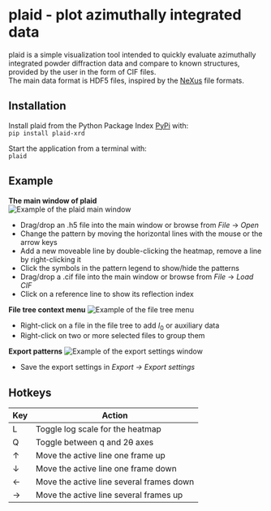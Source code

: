 # plaid - plot azimuthally integrated data  
plaid is a simple visualization tool intended to quickly evaluate azimuthally integrated powder diffraction data and compare to known structures, provided by the user in the form of CIF files.  
The main data format is HDF5 files, inspired by the [NeXus](https://www.nexusformat.org/) file formats.  

## Installation  
Install plaid from the Python Package Index [PyPi](https://pypi.org/) with:  
`pip install plaid-xrd`

Start the application from a terminal with:  
`plaid`

## Example  
**The main window of plaid**  
![Example of the plaid main window](media/screenshot_main_dark.png)  
- Drag/drop an .h5 file into the main window or browse from *File* -> *Open*  
- Change the pattern by moving the horizontal lines with the mouse or the arrow keys  
- Add a new moveable line by double-clicking the heatmap, remove a line by right-clicking it  
- Click the symbols in the pattern legend to show/hide the patterns  
- Drag/drop a .cif file into the main window or browse from *File* -> *Load CIF*  
- Click on a reference line to show its reflection index  

**File tree context menu**
![Example of the file tree menu](media/screenshot_filetree_context_dark.png)
- Right-click on a file in the file tree to add $I_0$ or auxiliary data  
- Right-click on two or more selected files to group them  

**Export patterns**
![Example of the export settings window](media/screenshot_export_settings_dark.png)
- Save the export settings in *Export -> Export settings*

## Hotkeys
| Key | Action                                      |
|-----|---------------------------------------------|
| L   | Toggle log scale for the heatmap            |
| Q   | Toggle between q and 2θ axes                |
| ↑   | Move the active line one frame up           |
| ↓   | Move the active line one frame down         |
| ←   | Move the active line several frames down    |
| →   | Move the active line several frames up      |
